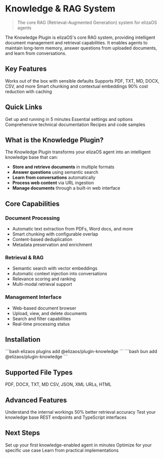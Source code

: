 # Knowledge & RAG System

> The core RAG (Retrieval-Augmented Generation) system for elizaOS agents

The Knowledge Plugin is elizaOS's core RAG system, providing intelligent document management and retrieval capabilities. It enables agents to maintain long-term memory, answer questions from uploaded documents, and learn from conversations.

## Key Features

<CardGroup cols={2}>
  <Card title="Zero Configuration" icon="gauge-max">
    Works out of the box with sensible defaults
  </Card>

  <Card title="Multiple Formats" icon="file-lines">
    Supports PDF, TXT, MD, DOCX, CSV, and more
  </Card>

  <Card title="Intelligent Processing" icon="brain">
    Smart chunking and contextual embeddings
  </Card>

  <Card title="Cost Optimization" icon="dollar-sign">
    90% cost reduction with caching
  </Card>
</CardGroup>

## Quick Links

<CardGroup cols={2}>
  <Card title="Quick Start" icon="rocket" href="/plugins/knowledge/quick-start">
    Get up and running in 5 minutes
  </Card>

  <Card title="Configuration" icon="cog" href="/plugins/knowledge/complete-documentation#installation">
    Essential settings and options
  </Card>

  <Card title="Complete Reference" icon="book" href="/plugins/knowledge/complete-documentation">
    Comprehensive technical documentation
  </Card>

  <Card title="Examples" icon="code" href="/plugins/knowledge/examples">
    Recipes and code samples
  </Card>
</CardGroup>

## What is the Knowledge Plugin?

The Knowledge Plugin transforms your elizaOS agent into an intelligent knowledge base that can:

* **Store and retrieve documents** in multiple formats
* **Answer questions** using semantic search
* **Learn from conversations** automatically
* **Process web content** via URL ingestion
* **Manage documents** through a built-in web interface

## Core Capabilities

### Document Processing

* Automatic text extraction from PDFs, Word docs, and more
* Smart chunking with configurable overlap
* Content-based deduplication
* Metadata preservation and enrichment

### Retrieval & RAG

* Semantic search with vector embeddings
* Automatic context injection into conversations
* Relevance scoring and ranking
* Multi-modal retrieval support

### Management Interface

* Web-based document browser
* Upload, view, and delete documents
* Search and filter capabilities
* Real-time processing status

## Installation

<Tabs>
  <Tab title="elizaos">
    ```bash
    elizaos plugins add @elizaos/plugin-knowledge
    ```
  </Tab>

  <Tab title="bun">
    ```bash
    bun add @elizaos/plugin-knowledge
    ```
  </Tab>
</Tabs>

## Supported File Types

<CardGroup cols={3}>
  <Card title="Documents" icon="file-alt">
    PDF, DOCX, TXT, MD
  </Card>

  <Card title="Data" icon="table">
    CSV, JSON, XML
  </Card>

  <Card title="Web" icon="globe">
    URLs, HTML
  </Card>
</CardGroup>

## Advanced Features

<CardGroup cols={2}>
  <Card title="Architecture & Flow" icon="diagram-project" href="/plugins/knowledge/architecture-flow">
    Understand the internal workings
  </Card>

  <Card title="Contextual Embeddings" icon="link" href="/plugins/knowledge/contextual-embeddings">
    50% better retrieval accuracy
  </Card>

  <Card title="Testing Guide" icon="vial" href="/plugins/knowledge/complete-documentation#troubleshooting">
    Test your knowledge base
  </Card>

  <Card title="API Reference" icon="terminal" href="/plugins/knowledge/complete-documentation#api-reference">
    REST endpoints and TypeScript interfaces
  </Card>
</CardGroup>

## Next Steps

<Steps>
  <Step title="Follow the Quick Start">
    Set up your first knowledge-enabled agent in minutes
  </Step>

  <Step title="Configure Your Settings">
    Optimize for your specific use case
  </Step>

  <Step title="Explore Examples">
    Learn from practical implementations
  </Step>
</Steps>
